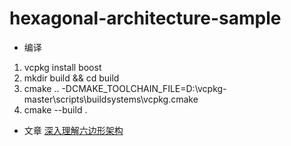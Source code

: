 # hexagonal-architecture-sample

* 编译
1. vcpkg install boost
2. mkdir build && cd build
3. cmake .. -DCMAKE_TOOLCHAIN_FILE=D:\vcpkg-master\scripts\buildsystems\vcpkg.cmake
4. cmake --build .

* 文章
[深入理解六边形架构](http://www.cnblogs.com/zhongpan/p/7606430.html)
